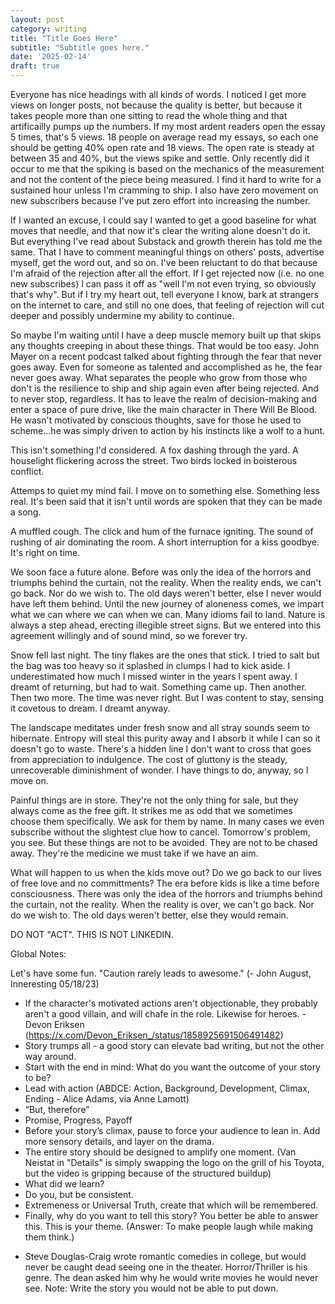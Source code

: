 ```yaml
---
layout: post
category: writing
title: "Title Goes Here"
subtitle: "Subtitle goes here."
date: '2025-02-14'
draft: true
---
```


Everyone has nice headings with all kinds of words. I noticed I get more views on longer posts, not because the quality is better, but because it takes people more than one sitting to read the whole thing and that artificailly pumps up the numbers. If my most ardent readers open the essay 5 times, that's 5 views. 18 people on average read my essays, so each one should be getting 40% open rate and 18 views. The open rate is steady at between 35 and 40%, but the views spike and settle. Only recently did it occur to me that the spiking is based on the mechanics of the measurement and not the content of the piece being measured. I find it hard to write for a sustained hour unless I'm cramming to ship. I also have zero movement on new subscribers because I've put zero effort into increasing the number. 

If I wanted an excuse, I could say I wanted to get a good baseline for what moves that needle, and that now it's clear the writing alone doesn't do it. But everything I've read about Substack and growth therein has told me the same. That I have to comment meaningful things on others' posts, advertise myself, get the word out, and so on. I've been reluctant to do that because I'm afraid of the rejection after all the effort. If I get rejected now (i.e. no one new subscribes) I can pass it off as "well I'm not even trying, so obviously that's why". But if I try my heart out, tell everyone I know, bark at strangers on the internet to care, and still no one does, that feeling of rejection will cut deeper and possibly undermine my ability to continue. 

So maybe I'm waiting until I have a deep muscle memory built up that skips any thoughts creeping in about these things. That would be too easy. John Mayer on a recent podcast talked about fighting through the fear that never goes away. Even for someone as talented and accomplished as he, the fear never goes away. What separates the people who grow from those who don't is the resilience to ship and ship again even after being rejected. And to never stop, regardless. It has to leave the realm of decision-making and enter a space of pure drive, like the main character in There Will Be Blood. He wasn't motivated by conscious thoughts, save for those he used to scheme...he was simply driven to action by his instincts like a wolf to a hunt. 



This isn't something I'd considered. A fox dashing through the yard. A houselight flickering across the street. Two birds locked in boisterous conflict. 

Attemps to quiet my mind fail. I move on to something else. Something less real. It's been said that it isn't until words are spoken that they can be made a song. 

A muffled cough. The click and hum of the furnace igniting. The sound of rushing of air dominating the room. A short interruption for a kiss goodbye. It's right on time.

We soon face a future alone. Before was only the idea of the horrors and triumphs behind the curtain, not the reality. When the reality ends, we can't go back. Nor do we wish to. The old days weren't better, else I never would have left them behind. Until the new journey of aloneness comes, we impart what we can where we can when we can. Many idioms fail to land. Nature is always a step ahead, erecting illegible street signs. But we entered into this agreement willingly and of sound mind, so we forever try.

Snow fell last night. The tiny flakes are the ones that stick. I tried to salt but the bag was too heavy so it splashed in clumps I had to kick aside. I underestimated how much I missed winter in the years I spent away. I dreamt of returning, but had to wait. Something came up. Then another. Then two more. The time was never right. But I was content to stay, sensing it covetous to dream. I dreamt anyway.

The landscape meditates under fresh snow and all stray sounds seem to hibernate. Entropy will steal this purity away and I absorb it while I can so it doesn't go to waste. There's a hidden line I don't want to cross that goes from appreciation to indulgence. The cost of gluttony is the steady, unrecoverable diminishment of wonder. I have things to do, anyway, so I move on.

Painful things are in store. They're not the only thing for sale, but they always come as the free gift. It strikes me as odd that we sometimes choose them specifically. We ask for them by name. In many cases we even subscribe without the slightest clue how to cancel. Tomorrow's problem, you see. But these things are not to be avoided. They are not to be chased away. They're the medicine we must take if we have an aim.


<!-- Older version -->
What will happen to us when the kids move out? Do we go back to our lives of free love and no committments? The era before kids is like a time before consciousness. There was only the idea of the horrors and triumphs behind the curtain, not the reality. When the reality is over, we can't go back. Nor do we wish to. The old days weren't better, else they would remain.


DO NOT "ACT". THIS IS NOT LINKEDIN.

Global Notes:

Let's have some fun. "Caution rarely leads to awesome." (- John August, Inneresting 05/18/23)

- If the character's motivated actions aren't objectionable, they probably aren't a good villain, and will chafe in the role. Likewise for heroes. -Devon Eriksen (https://x.com/Devon_Eriksen_/status/1858925691506491482)
- Story trumps all - a good story can elevate bad writing, but not the other way around.
- Start with the end in mind: What do you want the outcome of your story to be?
- Lead with action (ABDCE: Action, Background, Development, Climax, Ending - Alice Adams, via Anne Lamott)
- “But, therefore”
- Promise, Progress, Payoff
- Before your story’s climax, pause to force your audience to lean in. Add more sensory details, and layer on the drama.
- The entire story should be designed to amplify one moment. (Van Neistat in "Details" is simply swapping the logo on the grill of his Toyota, but the video is gripping because of the structured buildup)
- What did we learn?
- Do you, but be consistent.
- Extremeness or Universal Truth, create that which will be remembered.
- Finally, why do you want to tell this story? You better be able to answer this. This is your theme. (Answer: To make people laugh while making them think.)

<!-- Candidate note -->
- Steve Douglas-Craig wrote romantic comedies in college, but would never be caught dead seeing one in the theater. Horror/Thriller is his genre. The dean asked him why he would write movies he would never see. Note: Write the story you would not be able to put down.
